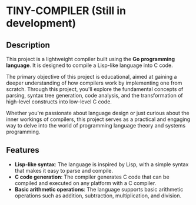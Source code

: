 # TINY-COMPILER (Still in development)

## Description

This project is a lightweight compiler built using the **Go programming language**. It is designed to compile a Lisp-like language into C code.  

The primary objective of this project is educational, aimed at gaining a deeper understanding of how compilers work by implementing one from scratch. Through this project, you'll explore the fundamental concepts of parsing, syntax tree generation, code analysis, and the transformation of high-level constructs into low-level C code.

Whether you're passionate about language design or just curious about the inner workings of compilers, this project serves as a practical and engaging way to delve into the world of programming language theory and systems programming.

## Features

- **Lisp-like syntax**: The language is inspired by Lisp, with a simple syntax that makes it easy to parse and compile.
- **C code generation**: The compiler generates C code that can be compiled and executed on any platform with a C compiler.
- **Basic arithmetic operations**: The language supports basic arithmetic operations such as addition, subtraction, multiplication, and division.
